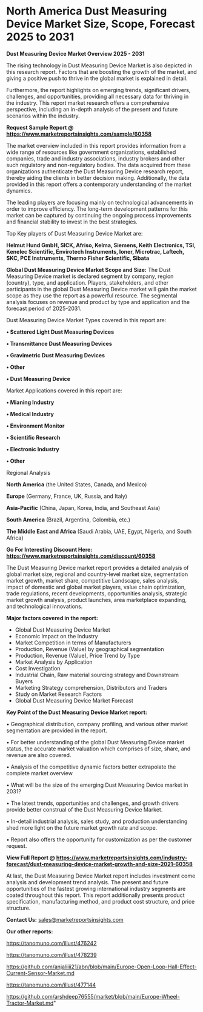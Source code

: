 # North America Dust Measuring Device Market Size, Scope, Forecast 2025 to 2031

<Strong> Dust Measuring Device Market Overview 2025 - 2031</strong>

The rising technology in Dust Measuring Device Market is also depicted in this research report. Factors that are boosting the growth of the market, and giving a positive push to thrive in the global market is explained in detail.

Furthermore, the report highlights on emerging trends, significant drivers, challenges, and opportunities, providing all necessary data for thriving in the industry. This report market research offers a comprehensive perspective, including an in-depth analysis of the present and future scenarios within the industry.

<strong>Request Sample Report @ <a href=https://www.marketreportsinsights.com/sample/60358>https://www.marketreportsinsights.com/sample/60358</a></strong>

The market overview included in this report provides information from a wide range of resources like government organizations, established companies, trade and industry associations, industry brokers and other such regulatory and non-regulatory bodies. The data acquired from these organizations authenticate the Dust Measuring Device research report, thereby aiding the clients in better decision making. Additionally, the data provided in this report offers a contemporary understanding of the market dynamics.

The leading players are focusing mainly on technological advancements in order to improve efficiency. The long-term development patterns for this market can be captured by continuing the ongoing process improvements and financial stability to invest in the best strategies.

Top Key players of Dust Measuring Device Market are:

<strong>Helmut Hund GmbH, SICK, Afriso, Kelma, Siemens, Keith Electronics, TSI, Kenelec Scientific, Envirotech Instruments, Ioner, Microtrac, Laftech, SKC, PCE Instruments, Thermo Fisher Scientific, Sibata</strong>

<strong><b>Global Dust Measuring Device Market Scope and Size:</b></strong>
The Dust Measuring Device market is declared segment by company, region (country), type, and application. Players, stakeholders, and other participants in the global Dust Measuring Device market will gain the market scope as they use the report as a powerful resource. The segmental analysis focuses on revenue and product by type and application and the forecast period of 2025-2031.

Dust Measuring Device Market Types covered in this report are:

<strong>• Scattered Light Dust Measuring Devices

• Transmittance Dust Measuring Devices

• Gravimetric Dust Measuring Devices

• Other

• Dust Measuring Device</strong>

Market Applications covered in this report are:

<strong>• Mianing Industry

• Medical Industry

• Environment Monitor

• Scientific Research

• Electronic Industry

• Other</strong> 

Regional Analysis

<strong>North America</strong> (the United States, Canada, and Mexico)

<strong>Europe</strong> (Germany, France, UK, Russia, and Italy)

<strong>Asia-Pacific</strong> (China, Japan, Korea, India, and Southeast Asia)

<strong>South America</strong> (Brazil, Argentina, Colombia, etc.)

<strong>The Middle East and Africa</strong> (Saudi Arabia, UAE, Egypt, Nigeria, and South Africa)

<strong>Go For Interesting Discount Here: <a href=https://www.marketreportsinsights.com/discount/60358>https://www.marketreportsinsights.com/discount/60358</a></strong>

The Dust Measuring Device market report provides a detailed analysis of global market size, regional and country-level market size, segmentation market growth, market share, competitive Landscape, sales analysis, impact of domestic and global market players, value chain optimization, trade regulations, recent developments, opportunities analysis, strategic market growth analysis, product launches, area marketplace expanding, and technological innovations.

<strong><b>Major factors covered in the report:</b></strong>
<ul>
  <li>Global Dust Measuring Device Market </li>
  <li>Economic Impact on the Industry</li>
  <li>Market Competition in terms of Manufacturers</li>
  <li>Production, Revenue (Value) by geographical segmentation</li>
  <li>Production, Revenue (Value), Price Trend by Type</li>
  <li>Market Analysis by Application</li>
  <li>Cost Investigation</li>
  <li>Industrial Chain, Raw material sourcing strategy and Downstream Buyers</li>
  <li>Marketing Strategy comprehension, Distributors and Traders</li>
  <li>Study on Market Research Factors</li>
  <li>Global Dust Measuring Device Market Forecast</li>
</ul>

<strong><b>Key Point of the Dust Measuring Device Market report:</b></strong>

• Geographical distribution, company profiling, and various other market segmentation are provided in the report.

• For better understanding of the global Dust Measuring Device market status, the accurate market valuation which comprises of size, share, and revenue are also covered.

• Analysis of the competitive dynamic factors better extrapolate the complete market overview

• What will be the size of the emerging Dust Measuring Device market in 2031?

• The latest trends, opportunities and challenges, and growth drivers provide better construal of the Dust Measuring Device Market.

• In-detail industrial analysis, sales study, and production understanding shed more light on the future market growth rate and scope.

• Report also offers the opportunity for customization as per the customer request.

<strong><b>View Full Report @ <a href=https://www.marketreportsinsights.com/industry-forecast/dust-measuring-device-market-growth-and-size-2021-60358>https://www.marketreportsinsights.com/industry-forecast/dust-measuring-device-market-growth-and-size-2021-60358</a></b></strong>


At last, the Dust Measuring Device Market report includes investment come analysis and development trend analysis. The present and future opportunities of the fastest growing international industry segments are coated throughout this report. This report additionally presents product specification, manufacturing method, and product cost structure, and price structure.

<strong>Contact Us:</strong>
sales@marketreportsinsights.com

<strong>Our other reports:</strong>

<a href=https://tanomuno.com/illust/476242>https://tanomuno.com/illust/476242</a>

<a href=https://tanomuno.com/illust/478239>https://tanomuno.com/illust/478239</a>

<a href=https://github.com/anjaliiii21/abn/blob/main/Europe-Open-Loop-Hall-Effect-Current-Sensor-Market.md>https://github.com/anjaliiii21/abn/blob/main/Europe-Open-Loop-Hall-Effect-Current-Sensor-Market.md</a>

<a href=https://tanomuno.com/illust/477144>https://tanomuno.com/illust/477144</a>

<a href=https://github.com/arshdeep76555/market/blob/main/Europe-Wheel-Tractor-Market.md>https://github.com/arshdeep76555/market/blob/main/Europe-Wheel-Tractor-Market.md</a>"
